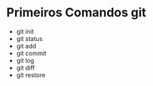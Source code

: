# Primeiros Comandos git

- git init
- git status
- git add
- git commit
- git log
- git diff
- git restore